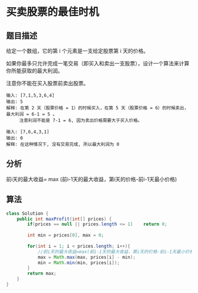 # 买卖股票的最佳时机

## 题目描述

给定一个数组，它的第 i 个元素是一支给定股票第 i 天的价格。

如果你最多只允许完成一笔交易（即买入和卖出一支股票），设计一个算法来计算你所能获取的最大利润。

注意你不能在买入股票前卖出股票。

```
输入: [7,1,5,3,6,4]
输出: 5
解释: 在第 2 天（股票价格 = 1）的时候买入，在第 5 天（股票价格 = 6）的时候卖出，最大利润 = 6-1 = 5 。
     注意利润不能是 7-1 = 6, 因为卖出价格需要大于买入价格。

输入: [7,6,4,3,1]
输出: 0
解释: 在这种情况下, 没有交易完成, 所以最大利润为 0
```

## 分析

前i天的最大收益= max (前i-1天的最大收益，第i天的价格-前i-1天最小价格)

## 算法

```java
class Solution {
    public int maxProfit(int[] prices) {
        if(prices == null || prices.length <= 1)    return 0;
        
        int min = prices[0], max = 0;
        
        for(int i = 1; i < prices.length; i++){
            //前i天的最大收益=max(前i-1天的最大收益，第i天的价格-前i-1天最小价格)
            max = Math.max(max, prices[i] - min);
            min = Math.min(min, prices[i]);
        }
        return max;
    }
}
```